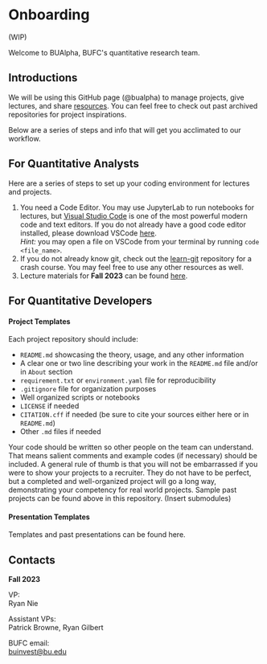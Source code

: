 # Onboarding
(WIP)

Welcome to BUAlpha, BUFC's quantitative research team.

## Introductions

We will be using this GitHub page (@bualpha) to manage projects, give lectures, and share [resources](https://github.com/bualpha/Resources). You can feel free to check out past archived repositories for project inspirations.

Below are a series of steps and info that will get you acclimated to our workflow.

## For Quantitative Analysts

Here are a series of steps to set up your coding environment for lectures and projects.

1. You need a Code Editor. You may use JupyterLab to run notebooks for lectures, but [Visual Studio Code](https://code.visualstudio.com/) is one of the most powerful modern code and text editors. If you do not already have a good code editor installed, please download VSCode [here](https://code.visualstudio.com/Download). \
*Hint:* you may open a file on VSCode from your terminal by running `code <file_name>`.
2. If you do not already know git, check out the [learn-git](https://github.com/bualpha/learn-git) repository for a crash course. You may feel free to use any other resources as well.
3. Lecture materials for **Fall 2023** can be found [here](https://github.com/bualpha/qa-f23).

## For Quantitative Developers

#### Project Templates
Each project repository should include:

* `README.md` showcasing the theory, usage, and any other information
* A clear one or two line describing your work in the `README.md` file and/or in `About` section
* `requirement.txt` or `environment.yaml` file for reproducibility
* `.gitignore` file for organization purposes
* Well organized scripts or notebooks
* `LICENSE` if needed
* `CITATION.cff` if needed (be sure to cite your sources either here or in `README.md`)
* Other `.md` files if needed

Your code should be written so other people on the team can understand. That means salient comments and example codes (if necessary) should be included. A general rule of thumb is that you will not be embarrassed if you were to show your projects to a recruiter. They do not have to be perfect, but a completed and well-organized project will go a long way, demonstrating your competency for real world projects. Sample past projects can be found above in this repository. (Insert submodules)

#### Presentation Templates
Templates and past presentations can be found here.

## Contacts

**Fall 2023**

VP: \
Ryan Nie

Assistant VPs: \
Patrick Browne, Ryan Gilbert

BUFC email: \
[buinvest@bu.edu](mailto:buinvest@bu.edu)

